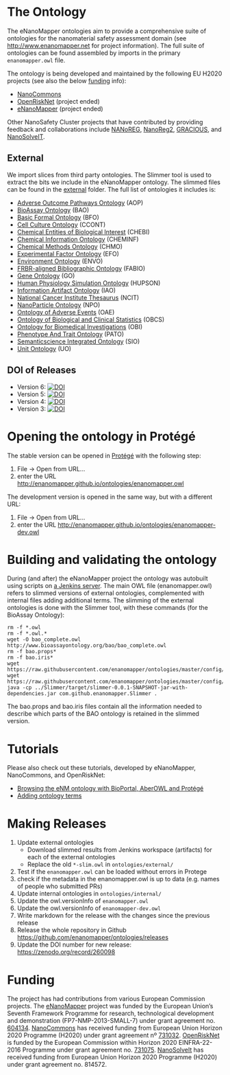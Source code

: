 The Ontology
============

The eNanoMapper ontologies aim to provide a comprehensive suite of ontologies for the nanomaterial safety assessment domain (see http://www.enanomapper.net for project information). The full suite of ontologies can be found assembled by imports in the primary `enanomapper.owl` file.

The ontology is being developed and maintained by the following EU H2020 projects (see also the below
[funding](README.md#funding) info):

* [NanoCommons](https://www.nanocommons.eu/)
* [OpenRiskNet](https://openrisknet.org/) (project ended)
* [eNanoMapper](http://enanomapper.net/) (project ended)

Other NanoSafety Cluster projects that have contributed by providing feedback and collaborations
include [NANoREG](http://www.nanoreg.eu/), [NanoReg2](http://www.nanoreg2.eu/),
[GRACIOUS](https://www.h2020gracious.eu/), and [NanoSolveIT](https://www.nanosolveit.eu/).

External
--------
We import slices from third party ontologies. The Slimmer tool is used to extract the bits we include
in the eNanoMapper ontology. The slimmed files can be found in the [external](external) folder.
The full list of ontologies it includes is:

* [Adverse Outcome Pathways Ontology](https://github.com/DataSciBurgoon/aop-ontology) (AOP)
* [BioAssay Ontology](http://bioassayontology.org/) (BAO)
* [Basic Formal Ontology](http://basic-formal-ontology.org/) (BFO)
* [Cell Culture Ontology](http://bioportal.bioontology.org/ontologies/CCONT?p=summary) (CCONT)
* [Chemical Entities of Biological Interest](https://www.ebi.ac.uk/chebi/) (CHEBI)
* [Chemical Information Ontology](https://github.com/semanticchemistry/semanticchemistry/) (CHEMINF)
* [Chemical Methods Ontology](https://github.com/rsc-ontologies/rsc-cmo) (CHMO)
* [Experimental Factor Ontology](https://www.ebi.ac.uk/efo/) (EFO)
* [Environment Ontology](http://environmentontology.org/) (ENVO)
* [FRBR-aligned Bibliographic Ontology](https://sparontologies.github.io/fabio/current/fabio.html) (FABIO)
* [Gene Ontology](http://www.geneontology.org/) (GO)
* [Human Physiology Simulation Ontology](https://www.scai.fraunhofer.de/en/business-research-areas/bioinformatics/downloads.html) (HUPSON)
* [Information Artifact Ontology](https://github.com/information-artifact-ontology/IAO/) (IAO)
* [National Cancer Institute Thesaurus](https://nciterms.nci.nih.gov/) (NCIT)
* [NanoParticle Ontology](http://www.nano-ontology.org/) (NPO)
* [Ontology of Adverse Events](http://www.oae-ontology.org/) (OAE)
* [Ontology of Biological and Clinical Statistics](https://github.com/obcs/obcs) (OBCS)
* [Ontology for Biomedical Investigations](http://obi-ontology.org/) (OBI)
* [Phenotype And Trait Ontology](https://github.com/pato-ontology/pato) (PATO)
* [Semanticscience Integrated Ontology](https://github.com/micheldumontier/semanticscience) (SIO)
* [Unit Ontology](https://github.com/bio-ontology-research-group/unit-ontology) (UO)

DOI of Releases
---------------

* Version 6: [![DOI](https://zenodo.org/badge/DOI/10.5281/zenodo.3382100.svg)](https://doi.org/10.5281/zenodo.3382100)
* Version 5: [![DOI](https://zenodo.org/badge/DOI/10.5281/zenodo.3237535.svg)](https://doi.org/10.5281/zenodo.3237535)
* Version 4: [![DOI](https://zenodo.org/badge/DOI/10.5281/zenodo.260098.svg)](https://doi.org/10.5281/zenodo.260098)
* Version 3: [![DOI](https://zenodo.org/badge/DOI/10.5281/zenodo.47119.svg)](https://doi.org/10.5281/zenodo.47119)

Opening the ontology in Protégé
===============================

The stable version can be opened in [Protégé](https://protege.stanford.edu/) with the following step:

1. File → Open from URL...
2. enter the URL http://enanomapper.github.io/ontologies/enanomapper.owl

The development version is opened in the same way, but with a different URL:

1. File → Open from URL...
2. enter the URL http://enanomapper.github.io/ontologies/enanomapper-dev.owl

Building and validating the ontology
====================================

During (and after) the eNanoMapper project the ontology was autobuilt using scripts on
[a Jenkins server](https://jenm.bigcat.maastrichtuniversity.nl/). The main OWL file (enanomapper.owl)
refers to slimmed versions of external ontologies, complemented with internal files adding additional
terms. The slimming of the external ontologies is done with the Slimmer tool, with these commands (for the
BioAssay Ontology):

```shell
rm -f *.owl
rm -f *.owl.*
wget -O bao_complete.owl http://www.bioassayontology.org/bao/bao_complete.owl
rm -f bao.props*
rm -f bao.iris*
wget https://raw.githubusercontent.com/enanomapper/ontologies/master/config/bao.props
wget https://raw.githubusercontent.com/enanomapper/ontologies/master/config/bao.iris
java -cp ../Slimmer/target/slimmer-0.0.1-SNAPSHOT-jar-with-dependencies.jar com.github.enanomapper.Slimmer .
```

The bao.props and bao.iris files contain all the information needed to describe which parts of the BAO ontology
is retained in the slimmed version.

Tutorials
=========

Please also check out these tutorials, developed by eNanoMapper, NanoCommons, and OpenRiskNet:

* [Browsing the eNM ontology with BioPortal, AberOWL and Protégé](https://enanomapper.github.io/tutorials/BrowseOntology/Tutorial%20browsing%20eNM%20ontology.html)
* [Adding ontology terms](https://enanomapper.github.io/tutorials/Added%20ontology%20terms/README.html)

Making Releases
===============

1. Update external ontologies
   * Download slimmed results from Jenkins workspace (artifacts) for each of the external ontologies
   * Replace the old `*-slim.owl` in `ontologies/external/`
2. Test if the `enanomapper.owl` can be loaded without errors in Protege
3. check if the metadata in the enanomapper.owl is up to data (e.g. names of people who submitted PRs)
4. Update internal ontologies in `ontologies/internal/`
5. Update the owl.versionInfo of `enanomapper.owl`
6. Update the owl.versionInfo of `enanomapper-dev.owl`
7. Write markdown for the release with the changes since the previous release
8. Release the whole repository in Github https://github.com/enanomapper/ontologies/releases 
9. Update the DOI number for new release: https://zenodo.org/record/260098

Funding
=======

The project has had contributions from various European Commission projects. The
[eNanoMapper](http://enanomapper.net/) project was funded by the European Union’s Seventh
Framework Programme for research, technological development and demonstration
(FP7-NMP-2013-SMALL-7) under grant agreement no. [604134](https://cordis.europa.eu/project/rcn/110961/factsheet/en).
[NanoCommons](https://www.nanocommons.eu/) has received funding from European Union Horizon
2020 Programme (H2020) under grant agreement nº [731032](https://cordis.europa.eu/project/rcn/212586/factsheet/en).
[OpenRiskNet](https://openrisknet.org/) is funded by the European Commission within Horizon 2020
EINFRA-22-2016 Programme under grant agreement no. [731075](https://cordis.europa.eu/project/rcn/206759/factsheet/en).
[NanoSolveIt](https://www.nanosolveit.eu/) has received funding from European Union Horizon
2020 Programme (H2020) under grant agreement no. 814572.

